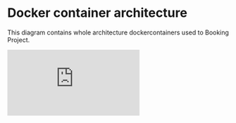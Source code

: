 # Docker container architecture

This diagram contains whole architecture dockercontainers used to Booking Project. 

![Docker containers](https://github.com/fernandooliveira19/bookings-architecture-diagram/blob/main/booking-ms-architecture.pdf)
